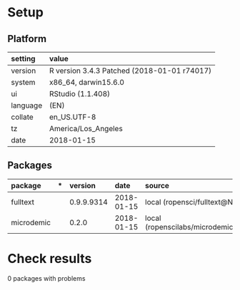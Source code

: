 # Setup

## Platform

|setting  |value                                       |
|:--------|:-------------------------------------------|
|version  |R version 3.4.3 Patched (2018-01-01 r74017) |
|system   |x86_64, darwin15.6.0                        |
|ui       |RStudio (1.1.408)                           |
|language |(EN)                                        |
|collate  |en_US.UTF-8                                 |
|tz       |America/Los_Angeles                         |
|date     |2018-01-15                                  |

## Packages

|package    |*  |version    |date       |source                                  |
|:----------|:--|:----------|:----------|:---------------------------------------|
|fulltext   |   |0.9.9.9314 |2018-01-15 |local (ropensci/fulltext@NA)            |
|microdemic |   |0.2.0      |2018-01-15 |local (ropenscilabs/microdemic@1a204cf) |

# Check results

0 packages with problems




